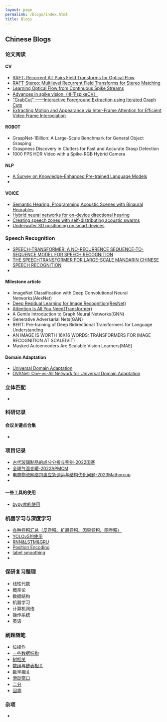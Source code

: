 ```yaml
---
layout: page
permalink: /blogs/index.html
title: Blogs
---
```


## Chinese Blogs

### 论文阅读

#### CV

- [RAFT: Recurrent All-Pairs Field Transforms for Optical Flow](https://amao996.github.io/blogs/paper-reading/RAFT)<br>
- [RAFT-Stereo: Multilevel Recurrent Field Transforms for Stereo Matching](https://amao996.github.io/blogs/paper-reading/RAFT-Stereo)<br>
- [Learning Optical Flow from Continuous Spike Streams](https://amao996.github.io/blogs/paper-reading/Spike2Flow)<br>
- [Advances in spike vision（关于spikeCV）](https://amao996.github.io/blogs/paper-reading/spikeCV)<br>
- ["GrabCut" ——Interactive Foreground Extraction using Iterated Graph Cuts](https://amao996.github.io/blogs/paper-reading/GrabCut)<br>
- [Extracting Motion and Appearance via Inter-Frame Attention for Efficient Video Frame Interpolation](https://amao996.github.io/blogs/paper-reading/EMA_VFI)<br>

#### ROBOT

- GraspNet-1Billion: A Large-Scale Benchmark for General Object Grasping<br>
- Graspness Discovery in Clutters for Fast and Accurate Grasp Detection<br>
- 1000 FPS HDR Video with a Spike-RGB Hybrid Camera

#### NLP

- [A Survey on Knowledge-Enhanced Pre-trained Language Models](https://amao996.github.io/blogs/paper-reading/KEPLMs)<br>
- 

#### VOICE

- [Semantic Hearing: Programming Acoustic Scenes with Binaural Hearables](https://amao996.github.io/blogs/paper-reading/semantic-hearing)<br>
- [Hybrid neural networks for on-device directional hearing](https://amao996.github.io/blogs/paper-reading/HybridBeam)<br>
- [Creating speech zones with self-distributing acoustic swarms](https://amao996.github.io/blogs/paper-reading/Creating_speech_zones)<br>
- [Underwater 3D positioning on smart devices](https://amao996.github.io/blogs/paper-reading/Underwater_3D_positioning)<br>

### Speech Recognition

- [SPEECH-TRANSFORMER: A NO-RECURRENCE SEQUENCE-TO-SEQUENCE MODEL FOR SPEECH RECOGNITION](https://amao996.github.io/blogs/paper-reading/SpeechTransformer)<br>
- [THE SPEECHTRANSFORMER FOR LARGE-SCALE MANDARIN CHINESE SPEECH RECOGNITION](https://amao996.github.io/blogs/paper-reading/SpeechTransformer2)<br>
- 

#### Milestone article

- ImageNet Classification with Deep Convolutional Neural Networks(AlexNet)<br>
- [Deep Residual Learning for Image Recognition(ResNet)](https://amao996.github.io/blogs/paper-reading/ResNet)<br>
- [Attention Is All You Need(Transformer)](https://amao996.github.io/blogs/paper-reading/Transformer)<br>
- A Gentle Introduction to Graph Neural Networks(GNN)<br>
- Generative Adversarial Nets(GAN)<br>
- BERT: Pre-training of Deep Bidirectional Transformers for Language Understanding<br>
- AN IMAGE IS WORTH 16X16 WORDS: TRANSFORMERS FOR IMAGE RECOGNITION AT SCALE(ViT)<br>
- Masked Autoencoders Are Scalable Vision Learners(MAE)<br>



#### Domain Adaptation

- [Universal Domain Adaptation](https://amao996.github.io/blogs/paper-reading/UDA)<br>
- [OVANet: One-vs-All Network for Universal Domain Adaptation](https://amao996.github.io/blogs/paper-reading/OVANet)<br>

### 立体匹配

- 

### 科研记录

#### 会议关键点合集

- 

### 项目记录

- [古代玻璃制品的成分分析与鉴别-2022国赛](https://amao996.github.io/blogs/project/2022guosai.pdf)<br>
- [全球气温变暖-2022APMCM](https://amao996.github.io/blogs/project/2022apmcm.pdf)<br>
-  [电商物流网络包裹应急调运与结构优化问题-2023Mathorcup](https://amao996.github.io/blogs/project/2023mathorcup.pdf)<br>
-  

#### 一些工具的使用

- [bypy库的使用](https://amao996.github.io/blogs/tools/bypy)<br>



### 机器学习与深度学习

- [各种卷积汇总（反卷积、扩展卷积、因果卷积、图卷积）](https://amao996.github.io/blogs/ml_and_dl/conv)<br>
- [YOLOv5的使用](https://amao996.github.io/blogs/ml_and_dl/YOLOv5)<br>
- [RNN&LSTM&GRU](https://amao996.github.io/blogs/ml_and_dl/RNN)<br>
- [Position Encoding](https://amao996.github.io/blogs/ml_and_dl/position_encoding)<br>
- [label smoothing](https://amao996.github.io/blogs/ml_and_dl/label_smoothing)<br>
- 

### 保研复习整理

- 线性代数
- 概率论
- 数据结构
- 机器学习
- 计算机网络
- 操作系统
- 英语

### 刷题随笔

- [位操作](https://amao996.github.io/blogs/algorithm/byte-operation)<br>
- [一些数据结构](https://amao996.github.io/blogs/algorithm/map)<br>
- [树相关](https://amao996.github.io/blogs/algorithm/tree)<br>
- [数组与链表相关](https://amao996.github.io/blogs/algorithm/array)<br>
- [数学相关](https://amao996.github.io/blogs/algorithm/math)<br>
- [滑动窗口](https://amao996.github.io/blogs/algorithm/sliding-window)<br>
- [二分](https://amao996.github.io/blogs/algorithm/divide)<br>
- [回溯](https://amao996.github.io/blogs/algorithm/backtrack)



### 杂项

- 